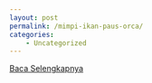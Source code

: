 ```yaml
---
layout: post
permalink: /mimpi-ikan-paus-orca/
categories:
    - Uncategorized
---
```


[Baca Selengkapnya](/03)